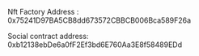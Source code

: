 Nft Factory Address : 0x75241D97BA5CB8dd673572CBBCB006Bca589F26a

Social contract address: 0xb12138ebDe6a0fF2Ef3bd6E760Aa3E8f58489EDd